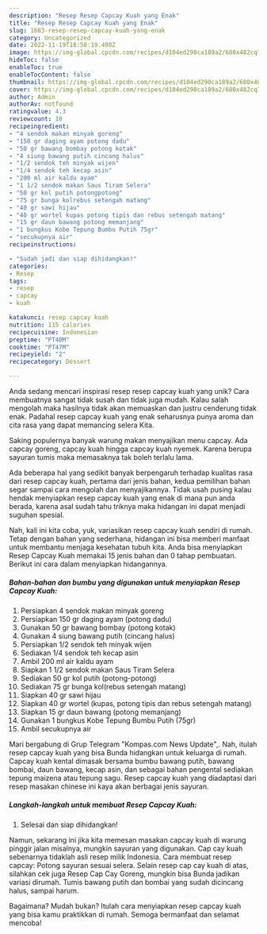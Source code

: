 ```yaml
---
description: "Resep Resep Capcay Kuah yang Enak"
title: "Resep Resep Capcay Kuah yang Enak"
slug: 1683-resep-resep-capcay-kuah-yang-enak
category: Uncategorized
date: 2022-11-19T18:58:19.498Z
image: https://img-global.cpcdn.com/recipes/d104ed290ca189a2/680x482cq70/resep-capcay-kuah-foto-resep-utama.jpg
hideToc: false
enableToc: true
enableTocContent: false
thumbnail: https://img-global.cpcdn.com/recipes/d104ed290ca189a2/680x482cq70/resep-capcay-kuah-foto-resep-utama.jpg
cover: https://img-global.cpcdn.com/recipes/d104ed290ca189a2/680x482cq70/resep-capcay-kuah-foto-resep-utama.jpg
author: Admin
authorAv: notfound
ratingvalue: 4.3
reviewcount: 10
recipeingredient:
- "4 sendok makan minyak goreng"
- "150 gr daging ayam potong dadu"
- "50 gr bawang bombay potong kotak"
- "4 siung bawang putih cincang halus"
- "1/2 sendok teh minyak wijen"
- "1/4 sendok teh kecap asin"
- "200 ml air kaldu ayam"
- "1 1/2 sendok makan Saus Tiram Selera"
- "50 gr kol putih potongpotong"
- "75 gr bunga kolrebus setengah matang"
- "40 gr sawi hijau"
- "40 gr wortel kupas potong tipis dan rebus setengah matang"
- "15 gr daun bawang potong memanjang"
- "1 bungkus Kobe Tepung Bumbu Putih 75gr"
- "secukupnya air"
recipeinstructions:

- "Sudah jadi dan siap dihidangkan!"
categories:
- Resep
tags:
- resep
- capcay
- kuah

katakunci: resep capcay kuah 
nutrition: 115 calories
recipecuisine: Indonesian
preptime: "PT40M"
cooktime: "PT47M"
recipeyield: "2"
recipecategory: Dessert

---
```





Anda sedang mencari inspirasi resep resep capcay kuah yang unik? Cara membuatnya sangat tidak susah dan tidak juga mudah. Kalau salah mengolah maka hasilnya tidak akan memuaskan dan justru cenderung tidak enak. Padahal resep capcay kuah yang enak seharusnya punya aroma dan cita rasa yang dapat memancing selera Kita.





Saking populernya banyak warung makan menyajikan menu capcay. Ada capcay goreng, capcay kuah hingga capcay kuah nyemek. Karena berupa sayuran tumis maka memasaknya tak boleh terlalu lama.

Ada beberapa hal yang sedikit banyak berpengaruh terhadap kualitas rasa dari resep capcay kuah, pertama dari jenis bahan, kedua pemilihan bahan segar sampai cara mengolah dan menyajikannya. Tidak usah pusing kalau hendak menyiapkan resep capcay kuah yang enak di mana pun anda berada, karena asal sudah tahu triknya maka hidangan ini dapat menjadi suguhan spesial.






Nah, kali ini kita coba, yuk, variasikan resep capcay kuah sendiri di rumah. Tetap dengan bahan yang sederhana, hidangan ini bisa memberi manfaat untuk membantu menjaga kesehatan tubuh kita. Anda bisa menyiapkan Resep Capcay Kuah memakai 15 jenis bahan dan 0 tahap pembuatan. Berikut ini cara dalam menyiapkan hidangannya.

<!--inarticleads1-->

##### Bahan-bahan dan bumbu yang digunakan untuk menyiapkan Resep Capcay Kuah:

1. Persiapkan 4 sendok makan minyak goreng
1. Persiapkan 150 gr daging ayam (potong dadu)
1. Gunakan 50 gr bawang bombay (potong kotak)
1. Gunakan 4 siung bawang putih (cincang halus)
1. Persiapkan 1/2 sendok teh minyak wijen
1. Sediakan 1/4 sendok teh kecap asin
1. Ambil 200 ml air kaldu ayam
1. Siapkan 1 1/2 sendok makan Saus Tiram Selera
1. Sediakan 50 gr kol putih (potong-potong)
1. Sediakan 75 gr bunga kol(rebus setengah matang)
1. Siapkan 40 gr sawi hijau
1. Siapkan 40 gr wortel (kupas, potong tipis dan rebus setengah matang)
1. Siapkan 15 gr daun bawang (potong memanjang)
1. Gunakan 1 bungkus Kobe Tepung Bumbu Putih (75gr)
1. Ambil secukupnya air


Mari bergabung di Grup Telegram &#34;Kompas.com News Update&#34;,. Nah, itulah resep capcay kuah yang bisa Bunda hidangkan untuk keluarga di rumah. Capcay kuah kental dimasak bersama bumbu bawang putih, bawang bombai, daun bawang, kecap asin, dan sebagai bahan pengental sediakan tepung maizena atau tepung sagu. Resep capcay kuah yang diadaptasi dari resep masakan chinese ini kaya akan berbagai jenis sayuran. 

<!--inarticleads2-->

##### Langkah-langkah untuk membuat Resep Capcay Kuah:


1. Selesai dan siap dihidangkan!

Namun, sekarang ini jika kita memesan masakan capcay kuah di warung pinggir jalan misalnya, mungkin sayuran yang digunakan. Cap cay kuah sebenarnya tidaklah asli resep milik Indonesia. Cara membuat resep capcay: Potong sayuran sesuai selera. Selain resep cap cay kuah di atas, silahkan cek juga Resep Cap Cay Goreng, mungkin bisa Bunda jadikan variasi dirumah. Tumis bawang putih dan bombai yang sudah dicincang halus, sampai harum. 

Bagaimana? Mudah bukan? Itulah cara menyiapkan resep capcay kuah yang bisa kamu praktikkan di rumah. Semoga bermanfaat dan selamat mencoba!
